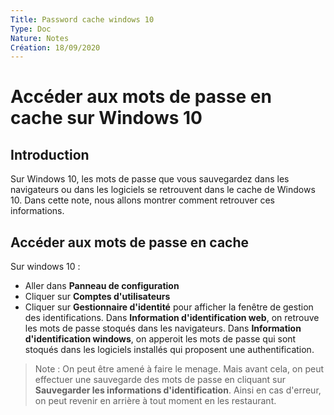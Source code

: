 ```yaml
---
Title: Password cache windows 10
Type: Doc
Nature: Notes
Création: 18/09/2020
---
```


# Accéder aux mots de passe en cache sur Windows 10

## Introduction
Sur Windows 10, les mots de passe que vous sauvegardez dans les navigateurs ou dans les logiciels se retrouvent dans le cache de Windows 10.
Dans cette note, nous allons montrer comment retrouver ces informations.

## Accéder aux mots de passe en cache
Sur windows 10 :
- Aller dans **Panneau de configuration**
- Cliquer sur **Comptes d'utilisateurs**
- Cliquer sur **Gestionnaire d'identité** pour afficher la fenêtre de gestion des identifications.
Dans **Information d'identification web**, on retrouve les mots de passe stoqués dans les navigateurs.
Dans **Information d'identification windows**, on apperoit les mots de passe qui sont stoqués dans les logiciels installés qui proposent une authentification.

> Note : On peut être amené à faire le menage. Mais avant cela, on peut effectuer une sauvegarde des mots de passe en cliquant sur **Sauvegarder les informations d'identification**. 
Ainsi en cas d'erreur, on peut revenir en arrière à tout moment en les restaurant.

